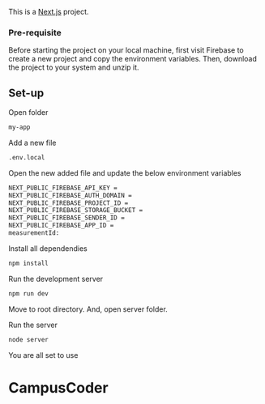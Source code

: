 This is a [Next.js](https://nextjs.org/) project.

### Pre-requisite

Before starting the project on your local machine, first visit Firebase to create a new project and copy the environment variables. Then, download the project to your system and unzip it.

## Set-up

Open folder 
```bash
my-app
```

Add a new file
``` bash
.env.local
```

Open the new added file and update the below environment variables
``` bash
NEXT_PUBLIC_FIREBASE_API_KEY =
NEXT_PUBLIC_FIREBASE_AUTH_DOMAIN = 
NEXT_PUBLIC_FIREBASE_PROJECT_ID = 
NEXT_PUBLIC_FIREBASE_STORAGE_BUCKET =
NEXT_PUBLIC_FIREBASE_SENDER_ID = 
NEXT_PUBLIC_FIREBASE_APP_ID = 
measurementId: 
```

Install all dependendies
```bash
npm install
```

Run the development server
``` bash
npm run dev
```

Move to root directory. And, open server folder.

Run the server
```bash
node server
```

You are all set to use 
# CampusCoder
